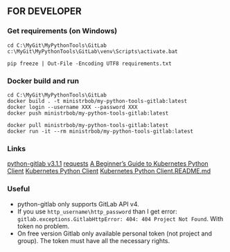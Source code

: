 ## FOR DEVELOPER
### Get requirements (on Windows)
```
cd C:\MyGit\MyPythonTools\GitLab
c:\MyGit\MyPythonTools\GitLab\venv\Scripts\activate.bat

pip freeze | Out-File -Encoding UTF8 requirements.txt
```
### Docker build and run
```commandline
cd C:\MyGit\MyPythonTools\GitLab
docker build . -t ministrbob/my-python-tools-gitlab:latest
docker login --username XXX --password XXX
docker push ministrbob/my-python-tools-gitlab:latest

docker pull ministrbob/my-python-tools-gitlab:latest
docker run -it --rm ministrbob/my-python-tools-gitlab:latest
```

### Links
[python-gitlab v3.1.1](https://python-gitlab.readthedocs.io/en/stable/)
[requests](https://docs.python-requests.org/en/latest/user/quickstart/)
[A Beginner’s Guide to Kubernetes Python Client](https://www.velotio.com/engineering-blog/kubernetes-python-client)
[Kubernetes Python Client](https://github.com/kubernetes-client/python)
[Kubernetes Python Client.README.md](https://github.com/kubernetes-client/python/blob/master/kubernetes/README.md)

### Useful
- python-gitlab only supports GitLab API v4.  
- If you use `http_username\http_password` than I get error: `gitlab.exceptions.GitlabHttpError: 404: 404 Project Not Found`. With token no problem.
- On free version Gitlab only available personal token (not project and group). The token must have all the necessary rights.  
